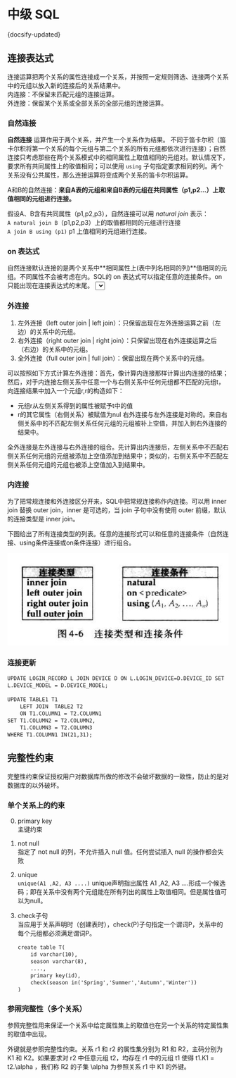 # 中级 SQL
{docsify-updated}


## 连接表达式
连接运算把两个关系的属性连接成一个关系，并按照一定规则筛选、连接两个关系中的元组以放入新的连接后的关系结果中。  
内连接：不保留未匹配元组的连接运算。  
外连接：保留某个关系或全部关系的全部元组的连接运算。  

### 自然连接

**自然连接** 运算作用于两个关系，并产生一个关系作为结果。
不同于笛卡尔积（笛卡尔积将第一个关系的每个元组与第二个关系的所有元组都依次进行连接）；自然连接只考虑那些在两个关系模式中的相同属性上取值相同的元组对。默认情况下，要求所有共同属性上的取值相同；可以使用 `using` 子句指定要求相同的列。两个关系没有公共属性，那么连接运算将变成两个关系的笛卡尔积运算。

A和B的自然连接：**来自A表的元组和来自B表的元组在共同属性（p1,p2...）上取值相同的元组进行连接。**

假设A、B含有共同属性（p1,p2,p3），自然连接可以用 *natural join* 表示：   
`A natural join B`（p1,p2,p3）上的取值都相同的元组进行连接  
`A join B using (p1)` p1 上值相同的元组进行连接。

### on 表达式
自然连接默认连接的是两个关系中**相同属性上(表中列名相同的列)**值相同的元组。不同属性不会被考虑在内。SQL的 on 表达式可以指定任意的连接条件。on 只能出现在连接表达式的末尾。
<select id="selectLoginGroupMsg" resultMap="grpMsgResultMap">
	SELECT m.id, m.title,m.subtitle,m.category,m.subcategory,m.url,mc.name as subcategoryName,
	m.priority,m.unix_create_time_stamp as unixCreateTimeStamp,
	case
		when ugm.state=1 then 1
		else 0
	end as readState
	FROM
	GROUP_MSG gp LEFT JOIN MESSAGE m ON gp.msg_id=m.id
	LEFT JOIN USER_GROUP_MSG ugm ON (gp.msg_id = ugm.msg_id and ugm.uid = #{uid})
	LEFT JOIN msg_category mc ON m.subcategory = mc.id
	<where>
		date(gp.CREATE_TIME) &gt;= date_sub(curdate(), interval 7 day)
		AND gp.state = 1
	</where>
	ORDER BY m.PRIORITY DESC
</select>

### 外连接

1. 左外连接（left outer join | left join）：只保留出现在左外连接运算之前（左边）的关系中的元组。
2. 右外连接（right outer join | right join）：只保留出现在右外连接运算之后（右边）的关系中的元组。
3. 全外连接（full outer join | full join）：保留出现在两个关系中的元组。

可以按照如下方式计算左外连接：首先，像计算内连接那样计算出内连接的结果；然后，对于内连接左侧关系中任意一个与右侧关系中任何元组都不匹配的元组t，向连接结果中加入一个元组r,r的构造如下：
+ 元组r从左侧关系得到的属性被赋予t中的值
+ r的其它属性（右侧关系）被赋值为nul
右外连接与左外连接是对称的。来自右侧关系中的不匹配左侧关系任何元组的元组被补上空值，并加入到右外连接的结果中。

全外连接是左外连接与右外连接的组合。先计算出内连接后，左侧关系中不匹配右侧关系任何元组的元组被添加上空值添加到结果中；类似的，右侧关系中不匹配左侧关系任何元组的元组也被添上空值加入到结果中。

### 内连接
为了把常规连接和外连接区分开来，SQL中把常规连接称作内连接。可以用 inner join 替换 outer join，inner 是可选的，当 join 子句中没有使用 outer 前缀，默认的连接类型是 inner join。

下图给出了所有连接类型的列表。任意的连接形式可以和任意的连接条件（自然连接、using条件连接或on条件连接）进行组合。
<center><img src="pics/join.jpg" alt=""></center>

### 连接更新
```
UPDATE LOGIN_RECORD L JOIN DEVICE D ON L.LOGIN_DEVICE=D.DEVICE_ID SET L.DEVICE_MODEL = D.DEVICE_MODEL;

UPDATE TABLE1 T1
    LEFT JOIN  TABLE2 T2
    ON T1.COLUMN1 = T2.COLUMN1
SET T1.COLUMN2 = T2.COLUMN2,
    T1.COLUMN3 = T2.COLUMN3
WHERE T1.COLUMN1 IN(21,31);
```

## 完整性约束
完整性约束保证授权用户对数据库所做的修改不会破坏数据的一致性，防止的是对数据库的以外破坏。

### 单个关系上的约束
0. primary key  
   主键约束

1. not null  
指定了 not null 的列，不允许插入 null 值。任何尝试插入 null 的操作都会失败

2. unique  
`unique(A1 ,A2, A3 ....)`
unique声明指出属性 A1 ,A2, A3 ....形成一个候选码；即在关系中没有两个元组能在所有列出的属性上取值相同。但是属性值可以为null。

3. check子句  
当应用于关系声明时（创建表时），check(P)子句指定一个谓词P，关系中的每个元组都必须满足谓词P。
    ```
    create table T(
        id varchar(10),
        season varchar(8),
        ....,
        primary key(id),
        check(season in('Spring','Summer','Autumn','Winter'))
    )
    ```

### 参照完整性（多个关系）

参照完整性用来保证一个关系中给定属性集上的取值也在另一个关系的特定属性集的取值中出现。

外键就是参照完整性约束。关系 r1 和 r2 的属性集分别为 R1 和 R2，主码分别为 K1 和 K2。如果要求对 r2 中任意元组 t2，均存在 r1 中的元组 t1 使得 t1.K1 = t2.\alpha ，我们称 R2 的子集 \alpha 为参照关系 r1 中 K1 的外键。
